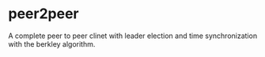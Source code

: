 # peer2peer
A complete peer to peer clinet with leader election and time synchronization with the berkley algorithm.
